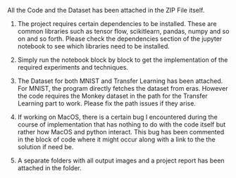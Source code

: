 All the Code and the Dataset has been attached in the ZIP File itself.

1. The project requires certain dependencies to be installed. These are common libraries such as tensor flow, scikitlearn, pandas, numpy and so on and so forth. Please check the dependencies section of the jupyter notebook to see which libraries need to be installed. 

2. Simply run the notebook block by block to get the implementation of the required experiments and techniques.

3. The Dataset for both MNIST and Transfer Learning has been attached. For MNIST, the program directly fetches the dataset from eras. However the code requires the Monkey dataset in the path for the Transfer Learning part to work. Please fix the path issues if they arise.

4. If working on MacOS, there is a certain bug I encountered during the course of implementation that has nothing to do with the code itself but rather how MacOS and python interact. This bug has been commented in the block of code where it might occur along with a link to the the solution if need be.

5. A separate folders with all output images and a project report has been attached in the folder.
